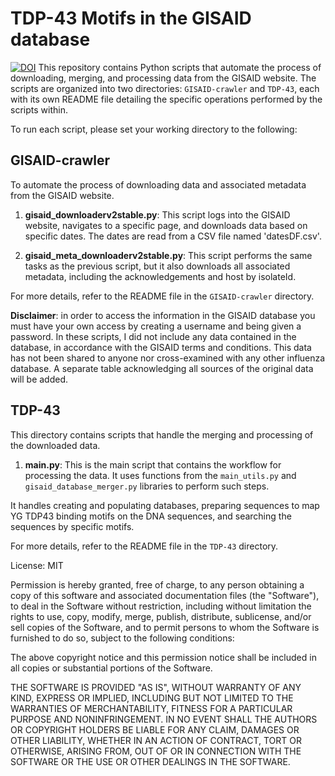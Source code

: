 # TDP-43 Motifs in the GISAID database
<a href="https://zenodo.org/doi/10.5281/zenodo.10652455"><img src="https://zenodo.org/badge/756591816.svg" alt="DOI"></a>
This repository contains Python scripts that automate the process of downloading, merging, and processing data from the GISAID website. The scripts are organized into two directories: `GISAID-crawler` and `TDP-43`, each with its own README file detailing the specific operations performed by the scripts within.

To run each script, please set your working directory to the following:

## GISAID-crawler

To automate the process of downloading data and associated metadata from the GISAID website.

1. **gisaid_downloaderv2stable.py**: This script logs into the GISAID website, navigates to a specific page, and downloads data based on specific dates. The dates are read from a CSV file named 'datesDF.csv'. 

2. **gisaid_meta_downloaderv2stable.py**: This script performs the same tasks as the previous script, but it also downloads all associated metadata, including the acknowledgements and host by isolateId.

For more details, refer to the README file in the `GISAID-crawler` directory.

**Disclaimer**: in order to access the information in the GISAID database you must have your own access by creating a username and being given a password. In these scripts, I did not include any data contained in the database, in accordance with the GISAID terms and conditions. This data has not been shared to anyone nor cross-examined with any other influenza database. A separate table acknowledging all sources of the original data will be added.

## TDP-43

This directory contains scripts that handle the merging and processing of the downloaded data.

1. **main.py**: This is the main script that contains the workflow for processing the data. It uses functions from the `main_utils.py` and `gisaid_database_merger.py` libraries to perform such steps.

It handles creating and populating databases, preparing sequences to map YG TDP43 binding motifs on the DNA sequences, and searching the sequences by specific motifs.

For more details, refer to the README file in the `TDP-43` directory.



License: MIT

Permission is hereby granted, free of charge, to any person obtaining a copy
of this software and associated documentation files (the "Software"), to deal
in the Software without restriction, including without limitation the rights
to use, copy, modify, merge, publish, distribute, sublicense, and/or sell
copies of the Software, and to permit persons to whom the Software is
furnished to do so, subject to the following conditions:

The above copyright notice and this permission notice shall be included in all
copies or substantial portions of the Software.

THE SOFTWARE IS PROVIDED "AS IS", WITHOUT WARRANTY OF ANY KIND, EXPRESS OR
IMPLIED, INCLUDING BUT NOT LIMITED TO THE WARRANTIES OF MERCHANTABILITY,
FITNESS FOR A PARTICULAR PURPOSE AND NONINFRINGEMENT. IN NO EVENT SHALL THE
AUTHORS OR COPYRIGHT HOLDERS BE LIABLE FOR ANY CLAIM, DAMAGES OR OTHER
LIABILITY, WHETHER IN AN ACTION OF CONTRACT, TORT OR OTHERWISE, ARISING FROM,
OUT OF OR IN CONNECTION WITH THE SOFTWARE OR THE USE OR OTHER DEALINGS IN THE
SOFTWARE.
